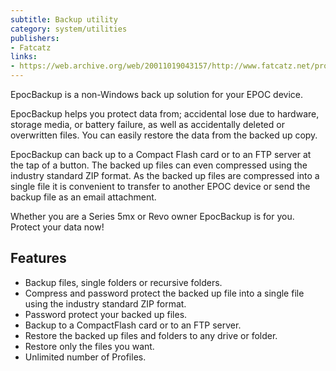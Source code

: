 ```yaml
---
subtitle: Backup utility
category: system/utilities
publishers:
- Fatcatz
links: 
- https://web.archive.org/web/20011019043157/http://www.fatcatz.net/products/epocbackup/index.php
---
```


EpocBackup is a non-Windows back up solution for your EPOC device.

EpocBackup helps you protect data from; accidental lose due to hardware, storage media, or battery failure, as well as accidentally deleted or overwritten files. You can easily restore the data from the backed up copy.

EpocBackup can back up to a Compact Flash card or to an FTP server at the tap of a button. The backed up files can even compressed using the industry standard ZIP format. As the backed up files are compressed into a single file it is convenient to transfer to another EPOC device or send the backup file as an email attachment.

Whether you are a Series 5mx or Revo owner EpocBackup is for you. Protect your data now!

## Features

- Backup files, single folders or recursive folders.
- Compress and password protect the backed up file into a single file using the industry standard ZIP format.
- Password protect your backed up files.
- Backup to a CompactFlash card or to an FTP server.
- Restore the backed up files and folders to any drive or folder.
- Restore only the files you want.
- Unlimited number of Profiles.